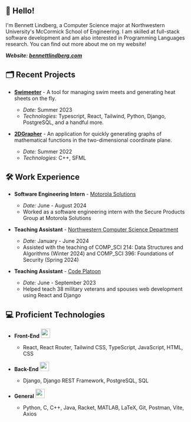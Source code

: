 ## 👋 Hello!

I'm Bennett Lindberg, a Computer Science major at Northwestern University's McCormick School of Engineering. I am skilled at full-stack software development and am also interested in Programming Languages research. You can find out more about me on my website!

***Website: [bennettlindberg.com](https://bennettlindberg.com)***

## 🗂️ Recent Projects

- **[Swimeeter](https://github.com/bennettlindberg/Swimeeter)** - A tool for managing swim meets and generating heat sheets on the fly.
  - _Date:_ Summer 2023
  - _Technologies:_ Typescript, React, Tailwind, Python, Django, PostgreSQL, and a handful more.

- **[2DGrapher](https://github.com/bennettlindberg/2DGrapher)** - An application for quickly generating graphs of mathematical functions in the two-dimensional coordinate plane.
  - _Date:_ Summer 2022
  - _Technologies:_ C++, SFML
 
## 🛠️ Work Experience

- **Software Engineering Intern** - [Motorola Solutions](https://www.motorolasolutions.com/en_us.html)
  - _Date:_ June - August 2024
  - Worked as a software engineering intern with the Secure Products Group at Motorola Solutions
 
- **Teaching Assistant** - [Northwestern Computer Science Department](https://www.mccormick.northwestern.edu/computer-science/)
  - _Date:_ January - June 2024
  - Assisted with the teaching of COMP_SCI 214: Data Structures and Algorithms (Winter 2024) and COMP_SCI 396: Foundations of Security (Spring 2024)

- **Teaching Assistant** - [Code Platoon](https://www.codeplatoon.org/)
  - _Date:_ June - September 2023
  - Helped teach 38 military veterans and spouses web development using React and Django

## 💻 Proficient Technologies

- **Front-End** <a href="https://skillicons.dev"><img height="25" src="https://skillicons.dev/icons?i=react,tailwind,ts,js,html,css&theme=light" /></a>
  - React, React Router, Tailwind CSS, TypeScript, JavaScript, HTML, CSS

- **Back-End** <a href="https://skillicons.dev"><img height="25" src="https://skillicons.dev/icons?i=django,postgres&theme=light" /></a>
  - Django, Django REST Framework, PostgreSQL, SQL

- **General** <a href="https://skillicons.dev"><img height="25" src="https://skillicons.dev/icons?i=python,c,cpp,java,matlab,latex,git,postman,vite&theme=light" /></a>
  - Python, C, C++, Java, Racket, MATLAB, LaTeX, Git, Postman, Vite, Axios
